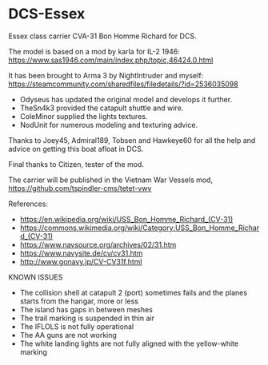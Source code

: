 # DCS-Essex
Essex class carrier CVA-31 Bon Homme Richard for DCS.

The model is based on a mod by karla for IL-2 1946: https://www.sas1946.com/main/index.php/topic,46424.0.html

It has been brought to Arma 3 by NightIntruder and myself: https://steamcommunity.com/sharedfiles/filedetails/?id=2536035098

* Odyseus has updated the original model and develops it further.
* TheSn4k3 provided the catapult shuttle and wire.
* ColeMinor supplied the lights textures.
* NodUnit for numerous modeling and texturing advice.

Thanks to Joey45, Admiral189, Tobsen and Hawkeye60 for all the help and advice on getting this boat afloat in DCS.

Final thanks to Citizen, tester of the mod.

The carrier will be published in the Vietnam War Vessels mod, https://github.com/tspindler-cms/tetet-vwv

References:
* https://en.wikipedia.org/wiki/USS_Bon_Homme_Richard_(CV-31) 
* https://commons.wikimedia.org/wiki/Category:USS_Bon_Homme_Richard_(CV-31)
* https://www.navsource.org/archives/02/31.htm
* https://www.navysite.de/cv/cv31.htm
* http://www.gonavy.jp/CV-CV31f.html

KNOWN ISSUES
* The collision shell at catapult 2 (port) sometimes fails and the planes starts from the hangar, more or less
* The island has gaps in between meshes
* The trail marking is suspended in thin air
* The IFLOLS is not fully operational
* The AA guns are not working
* The white landing lights are not fully aligned with the yellow-white marking
